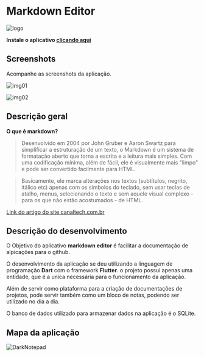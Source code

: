 # Markdown Editor

![logo](https://lh3.googleusercontent.com/_GiiAYVen9Bf-qxGDvmrKK6hRjXLOu_60m36LjrqKMn6Sws3NHtnjOWjJwqYmPPTwQ=s180)

**Instale o aplicativo [clicando aqui](https://play.google.com/store/apps/details?id=com.pedrohenriquedevbr.dolar_agora)**

## Screenshots

Acompanhe as screenshots da aplicação.

![img01](https://lh3.googleusercontent.com/az0rv_0piHjf8ilkjyVtsP4dLigvG9K8XOZMR2zLPC9gydHXnoj16q10sKmiP0HBWDbu=w720-h310)

![img02](https://lh3.googleusercontent.com/bDFw2CC1yJRlVFu3UvKKNfjw_P1FsW5HCTe_Zxxs6p7yMea6NtRXhC6AQhW88h5jVgc=w720-h310)

## Descrição   geral

**O que é markdown?**

> Desenvolvido em 2004 por John Gruber e Aaron Swartz para simplificar a estruturação de um texto, o Markdown é um sistema de formatação aberto que torna a escrita e a leitura mais simples. Com uma codificação mínima, além de fácil, ele é visualmente mais "limpo" e pode ser convertido facilmente para HTML.

> Basicamente, ele marca alterações nos textos (subtítulos, negrito, itálico etc) apenas com os símbolos do teclado, sem usar teclas de atalho, menus, selecionando o texto e sem aquele visual complexo - para os que não estão acostumados - de HTML.

[Link do artigo do site canaltech.com.br](https://canaltech.com.br/software/Voce-sabe-o-que-e-Markdown/)

## Descrição do desenvolvimento

O Objetivo do aplicativo **markdown editor** é facilitar a documentação de alpicações para o github.

O desenvolvimento da aplicação se deu utilizando a linguagem de programação **Dart** com o framework **Flutter**. o projeto possui apenas uma entidade, que é a unica necessária para o funcionamento da aplicação.

Além de servir como plataforma para a criação de documentações de projetos, pode servir também como um bloco de notas, podendo ser utilizado no dia a dia.

O banco de dados utilizado para armazenar dados na aplicação é o SQLite.

## Mapa da aplicação

![DarkNotepad](https://user-images.githubusercontent.com/36716898/73035826-51c99200-3e28-11ea-81ea-3924ddb41895.png)

